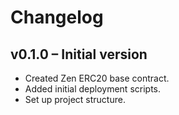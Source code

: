 # Changelog

## v0.1.0 – Initial version
- Created Zen ERC20 base contract.
- Added initial deployment scripts.
- Set up project structure.
